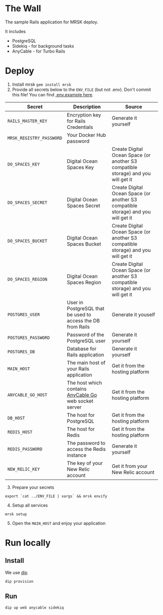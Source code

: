 # The Wall

The sample Rails application for MRSK deploy.

It includes

* PostgreSQL
* Sidekiq - for background tasks
* AnyCable - for Turbo Rails

# Deploy

1. Install mrsk `gem install mrsk`
2. Provide all secrets below to the `ENV_FILE` (but not .env). Don't commit this file! You can find [.env.example here](https://github.com/kalashnikovisme/wall/blob/main/.env.example).

| Secret | Description | Source |
| ------------- | ------------- | ------------- |
| `RAILS_MASTER_KEY` | Encryption key for Rails Credentials | Generate it yourself |
| `MRSK_REGISTRY_PASSWORD` | Your Docker Hub password |  |
| `DO_SPACES_KEY` | Digital Ocean Spaces Key | Create Digital Ocean Space (or another S3 compatible storage) and you will get it |
| `DO_SPACES_SECRET` | Digital Ocean Spaces Secret | Create Digital Ocean Space (or another S3 compatible storage) and you will get it |
| `DO_SPACES_BUCKET` | Digital Ocean Spaces Bucket | Create Digital Ocean Space (or another S3 compatible storage) and you will get it |
| `DO_SPACES_REGION` | Digital Ocean Spaces Region | Create Digital Ocean Space (or another S3 compatible storage) and you will get it |
| `POSTGRES_USER` | User in PostgreSQL that be used to access the DB from Rails | Generate it youself  |
| `POSTGRES_PASSWORD` | Password of the PostgreSQL user | Generate it yourself |
| `POSTGRES_DB` | Database for Rails application | Generate it yourself |
| `MAIN_HOST` | The main host of your Rails application | Get it from the hosting platform |
| `ANYCABLE_GO_HOST` | The host which contains [AnyCable Go](https://anycable.io/) web socket server | Get it from the hosting platform |
| `DB_HOST` | The host for PostgreSQL | Get it from the hosting platform |
| `REDIS_HOST` | The host for Redis | Get it from the hosting platform |
| `REDIS_PASSWORD` | The password to access the Redis instance | Generate it yourself |
| `NEW_RELIC_KEY` | The key of your New Relic account | Get it from your New Relic account |

3. Prepare your secrets

```
export `cat ../ENV_FILE | xargs` && mrsk envify
```

4. Setup all services

```
mrsk setup
```

5. Open the `MAIN_HOST` and enjoy your application

# Run locally

## Install

We use [dip](https://github.com/bibendi/dip)

```
dip provision
```

## Run

```
dip up web anycable sidekiq
```
